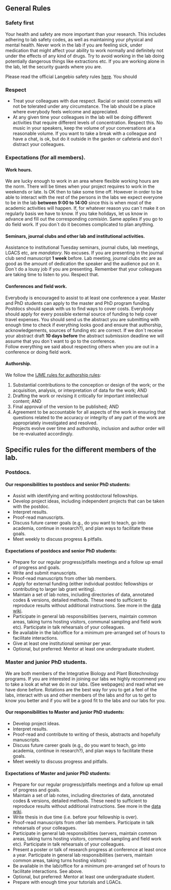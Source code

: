 ## General Rules

### Safety first

Your health and safety are more important than your research. This includes adhering to lab safety codes, as well as maintaining your physical and mental health. Never work in the lab if you are feeling sick, under medication that might affect your ability to work normally and definitely not under the effects of any kind of drugs. Try to avoid working in the lab doing potentially dangerous things like extractions etc. If you are working alone in the lab, let the security guards where you are.    

Please read the official Langebio safety rules [here](https://github.com/sawers-rellan-labs/docs/blob/master/docs/Reglamento%20general%20Langebio%20Nov2015%202.pdf). You should

### Respect

- Treat your colleagues with due respect. Racial or sexist comments will not be tolerated under any circumstance. The lab should be a place where everybody feels welcome and appreciated. 
- At any given time your colleagues in the lab will be doing different activities that require different levels of concentration. Respect this. No music in your speakers, keep the volume of your conversations at a reasonable volume. If you want to take a break with a colleague and have a chat, is ok, but do it outside in the garden or cafeteria and don´t distract your colleagues.

### Expectations (for all members).

#### Work hours.  
We are lucky enough to work in an area where flexible working hours are the norm. There will be times when your project requires to work in the weekends or late. Is OK then to take some time off. However in order to be able to interact with the rest of the persons in the labs we expect everyone to be in the lab **between 9:00 to 14:00** since this is when most of the academic activities will happen. If, for whatever reason you can´t make it on regularly basis we have to know. If you take holidays, let us know in advance and fill out the corresponding *comisión*. Same applies if you go to do field work. If you don´t do it becomes complicated to plan anything.   

#### Seminars, journal clubs and other lab and institutional activities.   
Assistance to institutional Tuesday seminars, journal clubs, lab meetings, LGACS etc, are *mandatory*. No excuses. If you are presenting in the journal club send manuscript **1 week** before. Lab meeting, journal clubs etc are as good as the amount of dedication the speaker and the audience put on it. Don´t do a lousy job if you are presenting. Remember that your colleagues are taking time to listen to you. Respect that. 

#### Conferences and field work.  
Everybody is encouraged to assist to at least one conference a year. Master and PhD students can apply to the master and PhD program funding. Postdocs should speak with us to find ways to cover costs. Everybody should apply for every possible external source of funding to help cover travel expenses. You should send us the abstract you are submitting with enough time to check if everything looks good and ensure that authorship, acknowledgements, sources of funding etc are correct. If we don´t receive your abstract draft **10 days before** the abstract submission deadline we will assume that you don´t want to go to the conference.  
Follow everything we said about respecting others when you are out in a conference or doing field work.

#### Authorship. 
We follow the [IJME rules for authorship rules](http://www.icmje.org/recommendations/browse/roles-and-responsibilities/defining-the-role-of-authors-and-contributors.html):   
1. Substantial contributions to the conception or design of the work; or the acquisition, analysis, or interpretation of data for the work; AND  
2. Drafting the work or revising it critically for important intellectual content; AND  
3. Final approval of the version to be published; AND  
4. Agreement to be accountable for all aspects of the work in ensuring that questions related to the accuracy or integrity of any part of the work are appropriately investigated and resolved.  
Projects evolve over time and authorship, inclusion and author order will be re-evaluated accordingly.

## Specific rules for the different members of the lab.

### Postdocs.  

#### Our responsibilities to postdocs and senior PhD students:  

- Assist with identifying and writing postdoctoral fellowships.  
- Develop project ideas, including independent projects that can be taken with the postdoc.
- Interpret results.
- Proof-read manuscripts.
- Discuss future career goals (e.g., do you want to teach, go into academia, continue in research?), and plan ways to facilitate these goals.
- Meet weekly to discuss progress & pitfalls.  

#### Expectations of postdocs and senior PhD students:
- Prepare for our regular progress/pitfalls meetings and a follow up email of progress and goals.  
- Write and submit manuscripts.  
- Proof-read manuscripts from other lab members.  
- Apply for external funding (either individual postdoc fellowships or contributing to larger lab grant writing).  
- Maintain a set of lab notes, including directories of data, annotated codes & versions, detailed methods. These need to sufficient to reproduce results without additional instructions. See more in the [data wiki](https://github.com/sawers-rellan-labs/data).
- Participate in general lab responsibilities (servers, maintain common areas, taking turns hosting visitors, communal sampling and field work etc). Participate in talk rehearsals of your colleagues.
- Be available in the lab/office for a minimum pre-arranged set of hours to facilitate interactions.  
- Give at least one institutional seminar per year.
- Optional, but preferred: Mentor at least one undergraduate student. 

### Master and junior PhD students. 
We are both members of the Integrative Biology and Plant Biotechnology programs. If you are interested in joining our labs we highly recommend you to take a look at what we do in our labs. (See webpages) and read what we have done before. Rotations are the best way for you to get a feel of the labs, interact with us and other members of the labs and for us to get to know you better and if you will be a good fit to the labs and our labs for you.

#### Our responsibilities to Master and junior PhD students: 

- Develop project ideas.   
- Interpret results.  
- Proof-read and contribute to writing of thesis, abstracts and hopefully manuscripts.  
- Discuss future career goals (e.g., do you want to teach, go into academia, continue in research?), and plan ways to facilitate these goals.  
- Meet weekly to discuss progress and pitfalls.

#### Expectations of Master and junior PhD students:  

- Prepare for our regular progress/pitfalls meetings and a follow up email of progress and goals.  
- Maintain a set of lab notes, including directories of data, annotated codes & versions, detailed methods. These need to sufficient to reproduce results without additional instructions. See more in the [data wiki](https://github.com/sawers-rellan-labs/data).  
- Write thesis in due time (i.e. before your fellowship is over).  
- Proof-read manuscripts from other lab members. Participate in talk rehearsals of your colleagues.  
- Participate in general lab responsibilities (servers, maintain common areas, taking turns hosting visitors, communal sampling and field work etc). Participate in talk rehearsals of your colleagues.  
- Present a poster or talk of research progress at conference at least once a year.
Participate in general lab responsibilities (servers, maintain common areas, taking turns hosting visitors)
- Be available in the lab/office for a minimum pre-arranged set of hours to facilitate interactions. See above.
- Optional, but preferred: Mentor at least one undergraduate student.
- Prepare with enough time your tutorials and LGACs.
